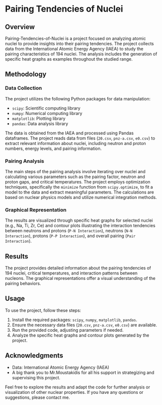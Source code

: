 # Pairing Tendencies of Nuclei

## Overview

Pairing-Tendencies-of-Nuclei is a project focused on analyzing atomic nuclei to provide insights into their pairing tendencies. The project collects data from the International Atomic Energy Agency (IAEA) to study the pairing characteristics of 194 nuclei. The analysis includes the generation of specific heat graphs as examples throughout the studied range.

## Methodology

### Data Collection

The project utilizes the following Python packages for data manipulation:

- `scipy`: Scientific computing library
- `numpy`: Numerical computing library
- `matplotlib`: Plotting library
- `pandas`: Data analysis library

The data is obtained from the IAEA and processed using Pandas dataframes. The project reads data from files (`20.csv`, `pnz-a.csv`, `e0.csv`) to extract relevant information about nuclei, including neutron and proton numbers, energy levels, and pairing information.

### Pairing Analysis

The main steps of the pairing analysis involve iterating over nuclei and calculating various parameters such as the pairing factor, neutron and proton gaps, and critical temperatures. The project employs optimization techniques, specifically the `minimize` function from `scipy.optimize`, to fit a model to the data and extract meaningful parameters. The calculations are based on nuclear physics models and utilize numerical integration methods.

### Graphical Representation

The results are visualized through specific heat graphs for selected nuclei (e.g., Na, Ti, Zr, Ce) and contour plots illustrating the interaction tendencies between neutrons and protons (`P-N Interaction`), neutrons (`N-N Interaction`), protons (`P-P Interaction`), and overall pairing (`Pair Interaction`).

## Results

The project provides detailed information about the pairing tendencies of 194 nuclei, critical temperatures, and interaction patterns between nucleons. The graphical representations offer a visual understanding of the pairing behaviors.

## Usage

To use the project, follow these steps:

1. Install the required packages: `scipy`, `numpy`, `matplotlib`, `pandas`.
2. Ensure the necessary data files (`20.csv`, `pnz-a.csv`, `e0.csv`) are available.
3. Run the provided code, adjusting parameters if needed.
4. Analyze the specific heat graphs and contour plots generated by the project.

## Acknowledgments

- Data: International Atomic Energy Agency (IAEA)
- A big thank you to Mr.Moustakidis for all his support in strategizing and supervising this project.

Feel free to explore the results and adapt the code for further analysis or visualization of other nuclear properties. If you have any questions or suggestions, please contact me.
